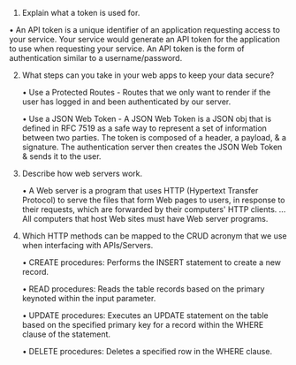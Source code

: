 1. Explain what a token is used for.

 • An API token is a unique identifier of an application requesting access to your service. Your service would        generate an API token for the application to use when requesting your service. An API token is the form of         authentication similar to a username/password.

2. What steps can you take in your web apps to keep your data secure? 

    • Use a Protected Routes -  Routes that we only want to render if the user has logged in and been authenticated   by our server.

    • Use a JSON Web Token - A JSON Web Token is a JSON obj that is defined in RFC 7519 as a safe way to represent a set of information between two parties. The token is composed of a header, a payload, & a signature. The authentication server then creates the JSON Web Token & sends it to the user.

 3. Describe how web servers work.

    • A Web server is a program that uses HTTP (Hypertext Transfer Protocol) to serve the files that form Web pages to users, in response to their requests, which are forwarded by their computers' HTTP clients. ... All computers that host Web sites must have Web server programs.

 4. Which HTTP methods can be mapped to the CRUD acronym that we use when interfacing with APIs/Servers.

    • CREATE procedures: Performs the INSERT statement to create a new record.

    • READ procedures: Reads the table records based on the primary keynoted within the input parameter.

    • UPDATE procedures: Executes an UPDATE statement on the table based on the specified primary key for a record    within the WHERE clause of the statement.

    • DELETE procedures: Deletes a specified row in the WHERE clause.